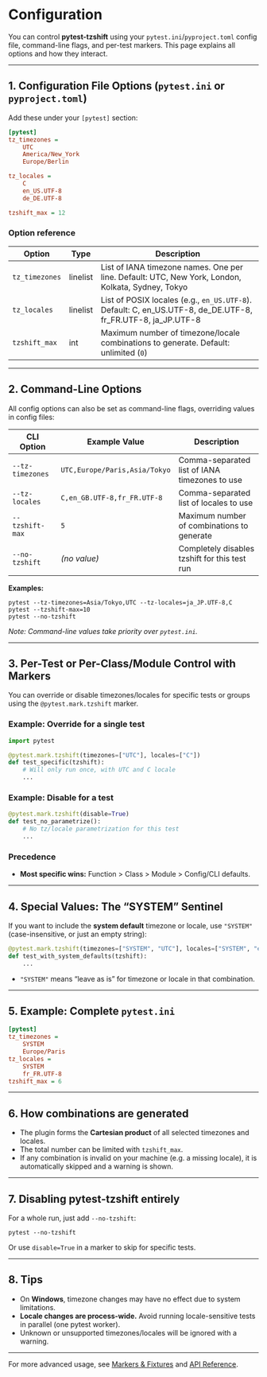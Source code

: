 # Configuration

You can control **pytest-tzshift** using your `pytest.ini`/`pyproject.toml` config file, command-line flags, and per-test markers. This page explains all options and how they interact.

---

## 1. Configuration File Options (`pytest.ini` or `pyproject.toml`)

Add these under your `[pytest]` section:

```ini
[pytest]
tz_timezones =
    UTC
    America/New_York
    Europe/Berlin

tz_locales =
    C
    en_US.UTF-8
    de_DE.UTF-8

tzshift_max = 12
```

### Option reference

| Option         | Type     | Description                                                                                                     |
| -------------- | -------- | --------------------------------------------------------------------------------------------------------------- |
| `tz_timezones` | linelist | List of IANA timezone names. One per line. Default: UTC, New York, London, Kolkata, Sydney, Tokyo               |
| `tz_locales`   | linelist | List of POSIX locales (e.g., `en_US.UTF-8`). Default: C, en\_US.UTF-8, de\_DE.UTF-8, fr\_FR.UTF-8, ja\_JP.UTF-8 |
| `tzshift_max`  | int      | Maximum number of timezone/locale combinations to generate. Default: unlimited (`0`)                            |

---

## 2. Command-Line Options

All config options can also be set as command-line flags, overriding values in config files:

| CLI Option       | Example Value                 | Description                                   |
| ---------------- | ----------------------------- | --------------------------------------------- |
| `--tz-timezones` | `UTC,Europe/Paris,Asia/Tokyo` | Comma-separated list of IANA timezones to use |
| `--tz-locales`   | `C,en_GB.UTF-8,fr_FR.UTF-8`   | Comma-separated list of locales to use        |
| `--tzshift-max`  | `5`                           | Maximum number of combinations to generate    |
| `--no-tzshift`   | *(no value)*                  | Completely disables tzshift for this test run |

**Examples:**

```shell
pytest --tz-timezones=Asia/Tokyo,UTC --tz-locales=ja_JP.UTF-8,C
pytest --tzshift-max=10
pytest --no-tzshift
```

*Note: Command-line values take priority over `pytest.ini`.*

---

## 3. Per-Test or Per-Class/Module Control with Markers

You can override or disable timezones/locales for specific tests or groups using the `@pytest.mark.tzshift` marker.

### Example: Override for a single test

```python
import pytest

@pytest.mark.tzshift(timezones=["UTC"], locales=["C"])
def test_specific(tzshift):
    # Will only run once, with UTC and C locale
    ...
```

### Example: Disable for a test

```python
@pytest.mark.tzshift(disable=True)
def test_no_parametrize():
    # No tz/locale parametrization for this test
    ...
```

### Precedence

* **Most specific wins:** Function > Class > Module > Config/CLI defaults.

---

## 4. Special Values: The “SYSTEM” Sentinel

If you want to include the **system default** timezone or locale, use `"SYSTEM"` (case-insensitive, or just an empty string):

```python
@pytest.mark.tzshift(timezones=["SYSTEM", "UTC"], locales=["SYSTEM", "en_US.UTF-8"])
def test_with_system_defaults(tzshift):
    ...
```

* `"SYSTEM"` means “leave as is” for timezone or locale in that combination.

---

## 5. Example: Complete `pytest.ini`

```ini
[pytest]
tz_timezones =
    SYSTEM
    Europe/Paris
tz_locales =
    SYSTEM
    fr_FR.UTF-8
tzshift_max = 6
```

---

## 6. How combinations are generated

* The plugin forms the **Cartesian product** of all selected timezones and locales.
* The total number can be limited with `tzshift_max`.
* If any combination is invalid on your machine (e.g. a missing locale), it is automatically skipped and a warning is shown.

---

## 7. Disabling pytest-tzshift entirely

For a whole run, just add `--no-tzshift`:

```shell
pytest --no-tzshift
```

Or use `disable=True` in a marker to skip for specific tests.

---

## 8. Tips

* On **Windows**, timezone changes may have no effect due to system limitations.
* **Locale changes are process-wide.** Avoid running locale-sensitive tests in parallel (one pytest worker).
* Unknown or unsupported timezones/locales will be ignored with a warning.

---

For more advanced usage, see [Markers & Fixtures](markers.md) and [API Reference](reference/api.md).